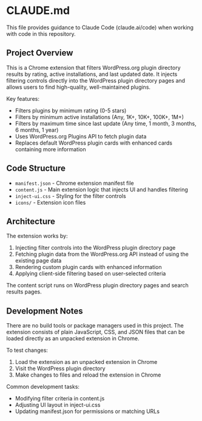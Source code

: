 # CLAUDE.md

This file provides guidance to Claude Code (claude.ai/code) when working with code in this repository.

## Project Overview

This is a Chrome extension that filters WordPress.org plugin directory results by rating, active installations, and last updated date. It injects filtering controls directly into the WordPress plugin directory pages and allows users to find high-quality, well-maintained plugins.

Key features:
- Filters plugins by minimum rating (0-5 stars)
- Filters by minimum active installations (Any, 1K+, 10K+, 100K+, 1M+)
- Filters by maximum time since last update (Any time, 1 month, 3 months, 6 months, 1 year)
- Uses WordPress.org Plugins API to fetch plugin data
- Replaces default WordPress plugin cards with enhanced cards containing more information

## Code Structure

- `manifest.json` - Chrome extension manifest file
- `content.js` - Main extension logic that injects UI and handles filtering
- `inject-ui.css` - Styling for the filter controls
- `icons/` - Extension icon files

## Architecture

The extension works by:

1. Injecting filter controls into the WordPress plugin directory page
2. Fetching plugin data from the WordPress.org API instead of using the existing page data
3. Rendering custom plugin cards with enhanced information
4. Applying client-side filtering based on user-selected criteria

The content script runs on WordPress plugin directory pages and search results pages.

## Development Notes

There are no build tools or package managers used in this project. The extension consists of plain JavaScript, CSS, and JSON files that can be loaded directly as an unpacked extension in Chrome.

To test changes:
1. Load the extension as an unpacked extension in Chrome
2. Visit the WordPress plugin directory
3. Make changes to files and reload the extension in Chrome

Common development tasks:
- Modifying filter criteria in content.js
- Adjusting UI layout in inject-ui.css
- Updating manifest.json for permissions or matching URLs